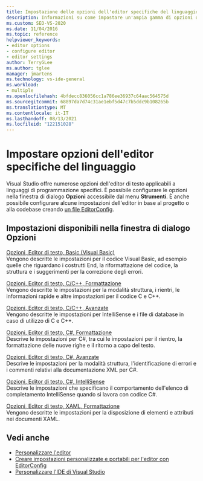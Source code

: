 ```yaml
---
title: Impostazione delle opzioni dell'editor specifiche del linguaggio
description: Informazioni su come impostare un'ampia gamma di opzioni dell'editor di testo applicabili a linguaggi di programmazione specifici.
ms.custom: SEO-VS-2020
ms.date: 11/04/2016
ms.topic: reference
helpviewer_keywords:
- editor options
- configure editor
- editor settings
author: TerryGLee
ms.author: tglee
manager: jmartens
ms.technology: vs-ide-general
ms.workload:
- multiple
ms.openlocfilehash: 4bfdecc836056cc1a786ee36937c64aac564575d
ms.sourcegitcommit: 68897da7d74c31ae1ebf5d47c7b5ddc9b108265b
ms.translationtype: MT
ms.contentlocale: it-IT
ms.lasthandoff: 08/13/2021
ms.locfileid: "122151028"
---
```

# <a name="set-language-specific-editor-options"></a>Impostare opzioni dell'editor specifiche del linguaggio

Visual Studio offre numerose opzioni dell'editor di testo applicabili a linguaggi di programmazione specifici. È possibile configurare le opzioni nella finestra di dialogo **Opzioni** accessibile dal menu **Strumenti**. È anche possibile configurare alcune impostazioni dell'editor in base al progetto o alla codebase creando [un file EditorConfig](../../ide/create-portable-custom-editor-options.md).

## <a name="settings-available-in-the-options-dialog-box"></a>Impostazioni disponibili nella finestra di dialogo Opzioni

[Opzioni, Editor di testo, Basic (Visual Basic)](../../ide/reference/options-text-editor-basic-visual-basic.md)\
Vengono descritte le impostazioni per il codice Visual Basic, ad esempio quelle che riguardano i costrutti End, la riformattazione del codice, la struttura e i suggerimenti per la correzione degli errori.

[Opzioni, Editor di testo, C/C++, Formattazione](../../ide/reference/options-text-editor-c-cpp-formatting.md)\
Vengono descritte le impostazioni per la modalità struttura, i rientri, le informazioni rapide e altre impostazioni per il codice C e C++.

[Opzioni, Editor di testo, C/C++, Avanzate](../../ide/reference/options-text-editor-c-cpp-advanced.md)\
Vengono descritte le impostazioni per IntelliSense e i file di database in caso di utilizzo di C e C++.

[Opzioni, Editor di testo, C#, Formattazione](../../ide/reference/options-text-editor-csharp-formatting.md)\
Descrive le impostazioni per C#, tra cui le impostazioni per il rientro, la formattazione delle nuove righe e il ritorno a capo del testo.

[Opzioni, Editor di testo, C#, Avanzate](../../ide/reference/options-text-editor-csharp-advanced.md)\
Descrive le impostazioni per la modalità struttura, l'identificazione di errori e i commenti relativi alla documentazione XML per C#.

[Opzioni, Editor di testo, C#, IntelliSense](../../ide/reference/options-text-editor-csharp-intellisense.md)\
Descrive le impostazioni che specificano il comportamento dell'elenco di completamento IntelliSense quando si lavora con codice C#.

[Opzioni, Editor di testo, XAML, Formattazione](../../ide/reference/options-text-editor-xaml-formatting.md)\
Vengono descritte le impostazioni per la disposizione di elementi e attributi nei documenti XAML.

## <a name="see-also"></a>Vedi anche

- [Personalizzare l'editor](../how-to-change-text-case-in-the-editor.md)
- [Creare impostazioni personalizzate e portabili per l'editor con EditorConfig](../../ide/create-portable-custom-editor-options.md)
- [Personalizzare l'IDE di Visual Studio](../../ide/personalizing-the-visual-studio-ide.md)
